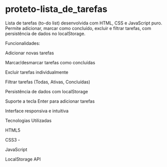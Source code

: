 # proteto-lista_de_tarefas
Lista de tarefas (to-do list) desenvolvida com HTML, CSS e JavaScript puro. Permite adicionar, marcar como concluído, excluir e filtrar tarefas, com persistência de dados no localStorage.

Funcionalidades:

Adicionar novas tarefas

Marcar/desmarcar tarefas como concluídas

Excluir tarefas individualmente

Filtrar tarefas (Todas, Ativas, Concluídas)

Persistência de dados com localStorage

Suporte a tecla Enter para adicionar tarefas

Interface responsiva e intuitiva

Tecnologias Utilizadas

HTML5 

CSS3 -

JavaScript 

LocalStorage API 
